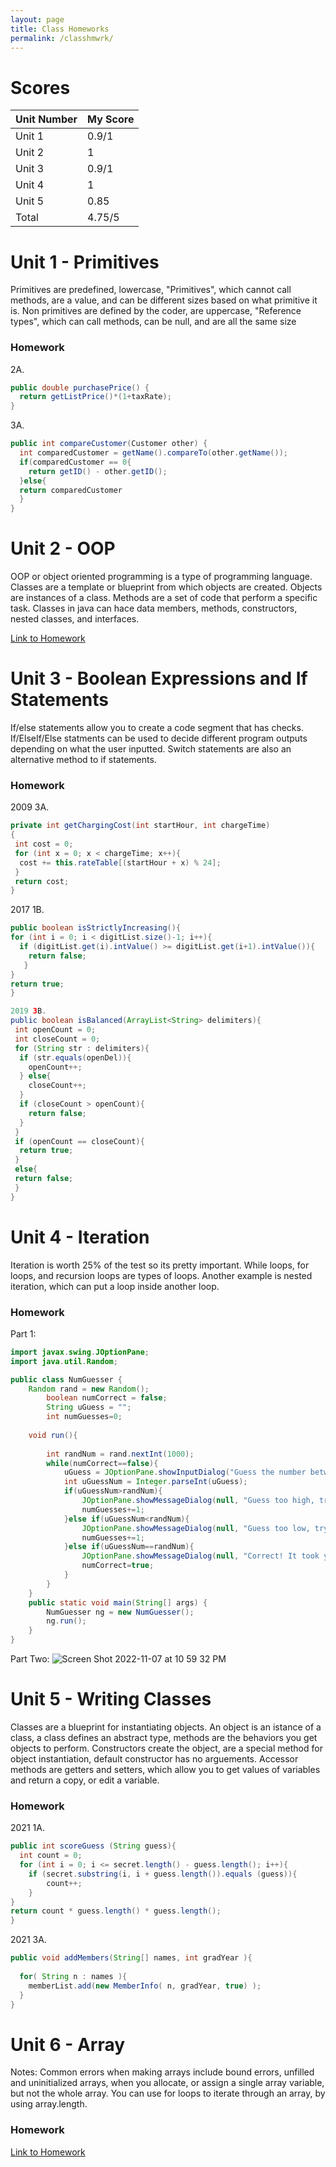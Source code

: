 ```yaml
---
layout: page
title: Class Homeworks
permalink: /classhmwrk/
---
```



# Scores

Unit Number | My Score 
-- | -- 
Unit 1 | 0.9/1
Unit 2 | 1
Unit 3 | 0.9/1 
Unit 4 | 1 
Unit 5 | 0.85 
Total | 4.75/5

# Unit 1 - Primitives
Primitives are predefined, lowercase, "Primitives", which cannot call methods, are a value, and can be different sizes based on what primitive it is. Non primitives are defined by the coder, are uppercase, "Reference types", which can call methods, can be null, and are all the same size

### Homework
2A. 
```java
public double purchasePrice() {
  return getListPrice()*(1+taxRate);
}
```
3A.
```java
public int compareCustomer(Customer other) {
  int comparedCustomer = getName().compareTo(other.getName());
  if(comparedCustomer == 0{
    return getID() - other.getID();
  }else{
  return comparedCustomer
  }
}
```

# Unit 2 - OOP
OOP or object oriented programming is a type of programming language. Classes are a template or blueprint from which objects are created. Objects are instances of a class. Methods are a set of code that perform a specific task. Classes in java can hace data members, methods, constructors, nested classes, and interfaces. 

[Link to Homework](https://adi-k-coding.github.io/tri1CSA/jupyter/2022/11/07/OOP.html)


# Unit 3 - Boolean Expressions and If Statements
If/else statements allow you to create a code segment that has checks. If/ElseIf/Else statments can be used to decide different program outputs depending on what the user inputted. Switch statements are also an alternative method to if statements. 

### Homework
2009 3A. 
```java
private int getChargingCost(int startHour, int chargeTime)
{
 int cost = 0;
 for (int x = 0; x < chargeTime; x++){
  cost += this.rateTable[(startHour + x) % 24];
 }
 return cost;
} 
```

2017 1B.
```java
public boolean isStrictlyIncreasing(){
for (int i = 0; i < digitList.size()-1; i++){
  if (digitList.get(i).intValue() >= digitList.get(i+1).intValue()){
    return false;
   }
}
return true;
}

2019 3B.
public boolean isBalanced(ArrayList<String> delimiters){
 int openCount = 0;
 int closeCount = 0;
 for (String str : delimiters){
  if (str.equals(openDel)){
    openCount++;
  } else{
    closeCount++;
  }
  if (closeCount > openCount){
    return false;
  }
 }
 if (openCount == closeCount){
  return true;
 }
 else{
 return false;
 }
}
```
# Unit 4 - Iteration
Iteration is worth 25% of the test so its pretty important. While loops, for loops, and recursion loops are types of loops. Another example is nested iteration, which can put a loop inside another loop. 

### Homework
Part 1:
```Java
import javax.swing.JOptionPane;
import java.util.Random;

public class NumGuesser {
    Random rand = new Random();
        boolean numCorrect = false;
        String uGuess = "";
        int numGuesses=0;
    
    void run(){
        
        int randNum = rand.nextInt(1000);
        while(numCorrect==false){
            uGuess = JOptionPane.showInputDialog("Guess the number between 1-1000");
            int uGuessNum = Integer.parseInt(uGuess);
            if(uGuessNum>randNum){
                JOptionPane.showMessageDialog(null, "Guess too high, try again. Previous guess: "+uGuessNum);
                numGuesses+=1;
            }else if(uGuessNum<randNum){
                JOptionPane.showMessageDialog(null, "Guess too low, try again. Previous guess: "+uGuessNum);
                numGuesses+=1;
            }else if(uGuessNum==randNum){
                JOptionPane.showMessageDialog(null, "Correct! It took you "+numGuesses+" guesses to get it correct");
                numCorrect=true;
            }
        }
    }
    public static void main(String[] args) {
        NumGuesser ng = new NumGuesser();
        ng.run();
    }
}
```

Part Two:
![Screen Shot 2022-11-07 at 10 59 32 PM](https://user-images.githubusercontent.com/34950822/200496120-0a2aa3a8-0651-4826-b569-fb1a172ac83e.png)

# Unit 5 - Writing Classes
Classes are a blueprint for instantiating objects. An object is an istance of a class, a class defines an abstract type, methods are the behaviors you get objects to perform. Constructors create the object, are a special method for object instantiation, default constructor has no arguements. Accessor methods are getters and setters, which allow you to get values of variables and return a copy, or edit a variable. 

### Homework
2021 1A. 
```java
public int scoreGuess (String guess){
  int count = 0;
  for (int i = 0; i <= secret.length() - guess.length(); i++){
    if (secret.substring(i, i + guess.length()).equals (guess)){
        count++;
    }
}
return count * guess.length() * guess.length();
}
```

2021 3A.
```java
public void addMembers(String[] names, int gradYear ){
    
  for( String n : names ){
    memberList.add(new MemberInfo( n, gradYear, true) );
  }
}

```
# Unit 6 - Array
Notes: Common errors when making arrays include bound errors, unfilled and uninitialized arrays, when you allocate, or assign a single array variable, but not the whole array. You can use for loops to iterate through an array, by using array.length. 

### Homework
[Link to Homework](https://adi-k-coding.github.io/tri1CSA/jupyter/2022/11/07/array.html)


